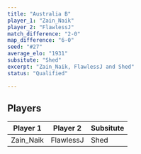 ```yaml
---
title: "Australia B"
player_1: "Zain_Naik"
player_2: "FlawlessJ"
match_difference: "2-0"
map_difference: "6-0"
seed: "#27"
average_elo: "1931"
subsitute: "Shed"
excerpt: "Zain_Naik, FlawlessJ and Shed"
status: "Qualified"

---
```

## Players

| Player 1 | Player 2 | Subsitute |
| -- | -- | -- |
| Zain_Naik | FlawlessJ | Shed |
